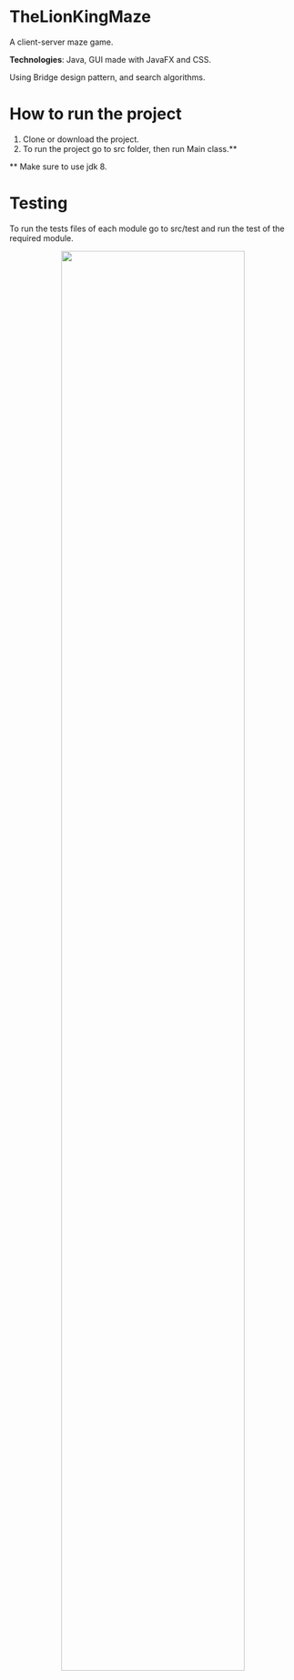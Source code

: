
# TheLionKingMaze
A client-server maze game. 

**Technologies**:  Java, GUI made with JavaFX and CSS. 

Using Bridge design pattern, and search algorithms.

# How to run the project 

1. Clone or download the project.
2. To run the project go to src folder, then run Main class.**

** Make sure to use jdk 8.

# Testing
To run the tests files of each module go to src/test and run the test of the required module. 


<p align="center">
<img src="https://media.giphy.com/media/AjPdFnOhBtmhuvbHcc/giphy.gif" width="80%"></p>

